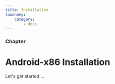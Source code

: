 ```yaml
---
title: Installation
taxonomy:
    category:
        - docs
---
```


### Chapter

# Android-x86 Installation

Let's get started ...